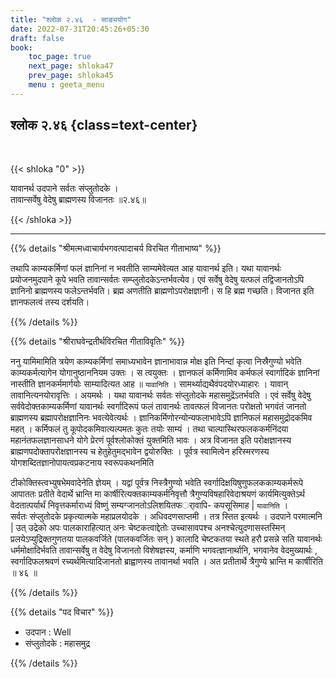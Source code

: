```yaml
---
title: "श्लोक २.४६  - साङ्ययोग"
date: 2022-07-31T20:45:26+05:30
draft: false
book:
    toc_page: true
    next_page: shloka47
    prev_page: shloka45
    menu : geeta_menu
---
```




## श्लोक २.४६ {class=text-center}

<br/>

{{< shloka  "0"  >}}


यावानर्थ उदपाने सर्वतः संप्लुतोदके ।  
तावान्सर्वेषु वेदेषु ब्राह्मणस्य विजानतः ॥२.४६॥

{{< /shloka >}}

---


{{% details "श्रीमत्मध्वाचार्यभगवत्पादाचर्य विरचित  गीताभाष्य" %}}

तथापि काम्यकर्मिणां फलं ज्ञानिनां न भवतीति साम्यमेवेत्यत आह यावानर्थ इति। यथा यावानर्थः प्रयोजनमुदपाने कूपे भवति तावान्सर्वतः सम्प्लुतोदकेऽन्तर्भवत्येव। एवं सर्वेषु वेदेषु यत्फलं तद्विजानतोऽपि ज्ञानिनो ब्राह्मणस्य फलेऽन्तर्भवति। ब्रह्म अणतीति ब्राह्मणोऽपरोक्षज्ञानी। स हि ब्रह्म गच्छति। विजानत इति ज्ञानफलत्वं तस्य दर्शयति।

{{% /details %}}



{{% details "श्रीराघवेन्द्रतीर्थविरचित गीताविवृतिः" %}}

ननु यामिमामिति त्रयेण काम्यकर्मिणां समाध्यभावेन ज्ञानाभावान्न
मोक्ष इति निन्दां कृत्वा निस्रैगुण्यो भवेति काम्यकर्मत्यागेन
योगानुष्ठाननियम उक्तः । स त्वयुक्तः । ज्ञानफलं कर्मिणामिव कर्मफलं
स्वार्गादिकं ज्ञानिनां नास्तीति ज्ञानकर्ममार्गयोः साम्यादित्यत आह
॥ `यावानिति` । सामर्थ्याद्यथैवंपदयोरध्याहारः । यावान्‌ 
तावानित्यनयोरावृत्तिः
। अयमर्थः । यथा यावानर्थः सर्वतः संप्लुतोदके महासमुद्रेंऽतर्भवति । एवं
सर्वेषु वेदेषु सर्ववेदोक्तकाम्यकर्मिणां यावानर्थः स्वर्गादिरूपं फलं तावानर्थः
तावत्फलं विजानतः परोक्षतो भगवंतं जानतो ब्राह्मणस्य ब्रह्मापरोक्षज्ञानिनः
भवत्येवेत्यर्थः । ज्ञानिकर्मिणोरन्योन्यफलाभावेऽपि ज्ञानिफलं महासमुद्रोदकमिव
महत्‌ । कर्मिफलं तु कूपोदकमिवात्यल्पमतः कुतः तयोः साम्यं । तथा
चाल्पास्थिरफलककर्मनिंदया महानंतफलज्ञानसाधने योगे प्रेरणं पूर्वश्लोकोक्तं
युक्तमिति भावः । अत्र विजानत इति  परोक्षज्ञानस्य
ब्राह्मणपदोक्तापरोक्षज्ञानस्य च हेतुहेतुमद्भावेन द्वयोरुक्तिः । पूर्वत्र स्वामित्वेन
हरिस्मरणस्य योगशब्दितज्ञानोपायत्वप्रकटनाय स्वरूपकथनमिति

टीकोक्तिस्त्वभ्युषभेमवादेनेति ज्ञेयम्‌ । यद्वां पूर्वत्र निस्त्रैगुण्यो भवेति
स्वर्गादिक्षयिषुणुफलककाम्यकर्मरूपे आपाततः प्रतीते  वेदार्थे  भ्रान्ति 
मा
कार्षीरित्यक्तकाम्यकर्मनिवृत्तौ   त्रैगुण्यविषहारिवेदाश्रयणं 
कार्यमित्युक्तेऽर्थ
वेदतात्पर्यार्थं  निवृत्तकर्माराध्यं विष्णुं सम्यग्जानतोऽलिशयितफर्ावापि-
कपसूसिमाह | `यावानिति` ।  
सर्वतः संप्लुतोदके प्रकृत्यात्मके महाप्रलयोदके । अधिवदणसाप्तमी । तत्र स्तित इत्यर्थः । 
उदपाने परमात्मनि | उत् उद्रेको अपः  पालकाराहित्यात् अनः 
चेष्टकत्वाद्देतोः  उच्चासावपश्च अनश्चेत्युदणासस्तस्मिन्‌ 
प्रलयेऽप्युद्रिक्तगुणतया पालकवर्जिते (पालकवर्जितः सन् ) कालादि 
चेष्टकतया स्थते हरौ प्रसन्ने सति यावानर्थः धर्ममोक्षादिर्भवति 
तावान्सर्वेषु त वेदेषु विजानतो विशेषज्ञस्य, कर्माणि 
भगवत्ज्ञानार्थानि, भगवानेव वेदमुख्यार्थः , स्वर्गादिफलश्रवणं 
रच्यर्थमित्यादिजानतो ब्राह्वाणस्य तावानर्था  भवति । अत प्रतीतार्थे 
त्रैगुण्ये भ्रान्ति म कार्षीरिति ॥ ४६ ॥

{{% /details %}}



{{% details "पद विचार" %}}

- उदपान : Well
- संप्लुतोदके : महासमुद्र

{{% /details %}}
